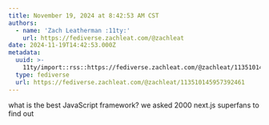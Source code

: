 ```yaml
---
title: November 19, 2024 at 8:42:53 AM CST
authors:
  - name: 'Zach Leatherman :11ty:'
    url: https://fediverse.zachleat.com/@zachleat
date: 2024-11-19T14:42:53.000Z
metadata:
  uuid: >-
    11ty/import::rss::https://fediverse.zachleat.com/@zachleat/113510145957392461
  type: fediverse
  url: https://fediverse.zachleat.com/@zachleat/113510145957392461
---
```

what is the best JavaScript framework? we asked 2000 next.js superfans to find out
